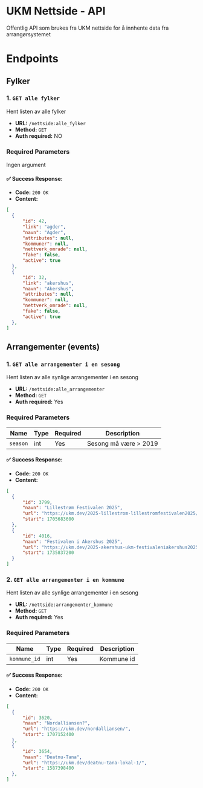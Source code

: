 # UKM Nettside - API
Offentlig API som brukes fra UKM nettside for å innhente data fra arrangørsystemet


# Endpoints

## Fylker

### 1. `GET alle fylker`

Hent listen av alle fylker

- **URL:** `/nettside:alle_fylker`
- **Method:** `GET`
- **Auth required:** NO

### Required Parameters
Ingen argument
<!-- | Name       | Type     | Required | Description              |
|------------|----------|----------|--------------------------|
| `name`     | string   | Yes      | Full name of the user    |
| `email`    | string   | Yes      | Email address            |
| `password` | string   | Yes      | Password (min 8 chars)   | -->

#### ✅ Success Response:

- **Code:** `200 OK`
- **Content:**
```json
[
  {
      "id": 42,
      "link": "agder",
      "navn": "Agder",
      "attributes": null,
      "kommuner": null,
      "nettverk_omrade": null,
      "fake": false,
      "active": true
  },
  {
      "id": 32,
      "link": "akershus",
      "navn": "Akershus",
      "attributes": null,
      "kommuner": null,
      "nettverk_omrade": null,
      "fake": false,
      "active": true
  },
]
```

## Arrangementer (events)

### 1. `GET alle arrangementer i en sesong`

Hent listen av alle synlige arrangementer i en sesong

- **URL:** `/nettside:alle_arrangementer`
- **Method:** `GET`
- **Auth required:** Yes

### Required Parameters
| Name       | Type     | Required | Description              |
|------------|----------|----------|--------------------------|
| `season`   | int      | Yes      | Sesong må være > 2019    |

#### ✅ Success Response:

- **Code:** `200 OK`
- **Content:**
```json
[
  {
      "id": 3799,
      "navn": "Lillestrøm Festivalen 2025",
      "url": "https://ukm.dev/2025-lillestrom-lillestromfestivalen2025/",
      "start": 1705683600
  },
  {
      "id": 4016,
      "navn": "Festivalen i Akershus 2025",
      "url": "https://ukm.dev/2025-akershus-ukm-festivaleniakershus2025a/",
      "start": 1735837200
  }
]
```

### 2. `GET alle arrangementer i en kommune`

Hent listen av alle synlige arrangementer i en sesong

- **URL:** `/nettside:arrangementer_kommune`
- **Method:** `GET`
- **Auth required:** Yes

### Required Parameters
| Name       | Type     | Required | Description              |
|-------------|----------|----------|--------------------------|
| `kommune_id`| int      | Yes      | Kommune id               |

#### ✅ Success Response:

- **Code:** `200 OK`
- **Content:**
```json
[
  {
      "id": 3620,
      "navn": "Nordalliansen?",
      "url": "https://ukm.dev/nordalliansen/",
      "start": 1707152400
  },
  {
      "id": 3654,
      "navn": "Deatnu-Tana",
      "url": "https://ukm.dev/deatnu-tana-lokal-1/",
      "start": 1587398400
  },
]
```
